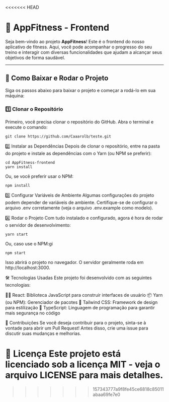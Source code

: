<<<<<<< HEAD
# 📱 **AppFitness - Frontend**

Seja bem-vindo ao projeto **AppFitness**! Este é o frontend do nosso aplicativo de fitness. Aqui, você pode acompanhar o progresso do seu treino e interagir com diversas funcionalidades que ajudam a alcançar seus objetivos de forma saudável.

---

## 🚀 **Como Baixar e Rodar o Projeto**

Siga os passos abaixo para baixar o projeto e começar a rodá-lo em sua máquina:

### 1️⃣ **Clonar o Repositório**
Primeiro, você precisa clonar o repositório do GitHub. Abra o terminal e execute o comando:

```
git clone https://github.com/Caaarolb/teste.git
```

2️⃣ Instalar as Dependências
Depois de clonar o repositório, entre na pasta do projeto e instale as dependências com o Yarn (ou NPM se preferir):

```
cd AppFitness-frontend
yarn install
```


Ou, se você preferir usar o NPM:

```
npm install
```

3️⃣ Configurar Variáveis de Ambiente
Algumas configurações do projeto podem depender de variáveis de ambiente. Certifique-se de configurar o arquivo .env corretamente (veja o arquivo .env.example como modelo).

4️⃣ Rodar o Projeto
Com tudo instalado e configurado, agora é hora de rodar o servidor de desenvolvimento:
```
yarn start
```

Ou, caso use o NPM:gi
```
npm start
```

Isso abrirá o projeto no navegador. O servidor geralmente roda em http://localhost:3000.


🛠️ Tecnologias Usadas
Este projeto foi desenvolvido com as seguintes tecnologias:

🧑‍💻 React: Biblioteca JavaScript para construir interfaces de usuário
📦 Yarn (ou NPM): Gerenciador de pacotes
🧳 Tailwind CSS: Framework de design para estilização
🧩 TypeScript: Linguagem de programação para garantir mais segurança no código


🤝 Contribuições
Se você deseja contribuir para o projeto, sinta-se à vontade para abrir um Pull Request! Antes disso, crie uma issue para discutir suas mudanças e melhorias.

📄 Licença
Este projeto está licenciado sob a licença MIT - veja o arquivo LICENSE para mais detalhes.
=======

>>>>>>> 157343777a9f8fe45ce6818c85011abaa69fe7e0
